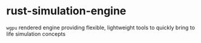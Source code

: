 # rust-simulation-engine
`wgpu` rendered engine providing flexible, lightweight tools to quickly bring to life simulation concepts
